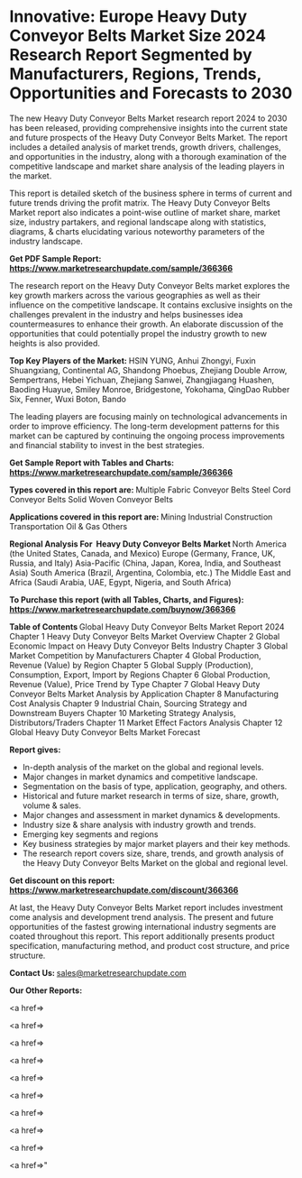 # Innovative: Europe Heavy Duty Conveyor Belts Market Size 2024 Research Report Segmented by Manufacturers, Regions, Trends, Opportunities and Forecasts to 2030

The new Heavy Duty Conveyor Belts Market research report 2024 to 2030 has been released, providing comprehensive insights into the current state and future prospects of the Heavy Duty Conveyor Belts Market. The report includes a detailed analysis of market trends, growth drivers, challenges, and opportunities in the industry, along with a thorough examination of the competitive landscape and market share analysis of the leading players in the market.

This report is detailed sketch of the business sphere in terms of current and future trends driving the profit matrix. The Heavy Duty Conveyor Belts Market report also indicates a point-wise outline of market share, market size, industry partakers, and regional landscape along with statistics, diagrams, &amp; charts elucidating various noteworthy parameters of the industry landscape.

<strong><b>Get PDF Sample Report: <a href=https://www.marketresearchupdate.com/sample/366366>https://www.marketresearchupdate.com/sample/366366</a></b></strong>

The research report on the Heavy Duty Conveyor Belts market explores the key growth markers across the various geographies as well as their influence on the competitive landscape. It contains exclusive insights on the challenges prevalent in the industry and helps businesses idea countermeasures to enhance their growth. An elaborate discussion of the opportunities that could potentially propel the industry growth to new heights is also provided.

<strong><b>Top Key Players of the Market:
</b></strong>HSIN YUNG, Anhui Zhongyi, Fuxin Shuangxiang, Continental AG, Shandong Phoebus, Zhejiang Double Arrow, Sempertrans, Hebei Yichuan, Zhejiang Sanwei, Zhangjiagang Huashen, Baoding Huayue, Smiley Monroe, Bridgestone, Yokohama, QingDao Rubber Six, Fenner, Wuxi Boton, Bando<strong><b>
</b></strong>

The leading players are focusing mainly on technological advancements in order to improve efficiency. The long-term development patterns for this market can be captured by continuing the ongoing process improvements and financial stability to invest in the best strategies.

<strong><b>Get Sample Report with Tables and Charts: <a href=https://www.marketresearchupdate.com/sample/366366>https://www.marketresearchupdate.com/sample/366366</a></b></strong>

<strong><b>Types covered in this report are:
</b></strong>Multiple Fabric Conveyor Belts
Steel Cord Conveyor Belts
Solid Woven Conveyor Belts<strong><b>
</b></strong>

<strong><b>Applications covered in this report are:
</b></strong>Mining
Industrial
Construction
Transportation
Oil & Gas
Others<strong><b>
</b></strong>

<strong><b>Regional Analysis For  Heavy Duty Conveyor Belts Market</b></strong><strong><b>
</b></strong>North America (the United States, Canada, and Mexico)
Europe (Germany, France, UK, Russia, and Italy)
Asia-Pacific (China, Japan, Korea, India, and Southeast Asia)
South America (Brazil, Argentina, Colombia, etc.)
The Middle East and Africa (Saudi Arabia, UAE, Egypt, Nigeria, and South Africa)

<strong><b>To Purchase this report (with all Tables, Charts, and Figures): <a href=https://www.marketresearchupdate.com/buynow/366366>https://www.marketresearchupdate.com/buynow/366366</a></b></strong>

<strong><b>Table of Contents</b></strong><strong><b>
</b></strong>Global Heavy Duty Conveyor Belts Market Report 2024
Chapter 1 Heavy Duty Conveyor Belts Market Overview
Chapter 2 Global Economic Impact on Heavy Duty Conveyor Belts Industry
Chapter 3 Global Market Competition by Manufacturers
Chapter 4 Global Production, Revenue (Value) by Region
Chapter 5 Global Supply (Production), Consumption, Export, Import by Regions
Chapter 6 Global Production, Revenue (Value), Price Trend by Type
Chapter 7 Global Heavy Duty Conveyor Belts Market Analysis by Application
Chapter 8 Manufacturing Cost Analysis
Chapter 9 Industrial Chain, Sourcing Strategy and Downstream Buyers
Chapter 10 Marketing Strategy Analysis, Distributors/Traders
Chapter 11 Market Effect Factors Analysis
Chapter 12 Global Heavy Duty Conveyor Belts Market Forecast

<strong><b>Report gives:</b></strong>

- In-depth analysis of the market on the global and regional levels.
- Major changes in market dynamics and competitive landscape.
- Segmentation on the basis of type, application, geography, and others.
- Historical and future market research in terms of size, share, growth, volume &amp; sales.
- Major changes and assessment in market dynamics &amp; developments.
- Industry size &amp; share analysis with industry growth and trends.
- Emerging key segments and regions
- Key business strategies by major market players and their key methods.
- The research report covers size, share, trends, and growth analysis of the Heavy Duty Conveyor Belts Market on the global and regional level.

<strong><b>Get discount on this report: <a href=https://www.marketresearchupdate.com/discount/366366>https://www.marketresearchupdate.com/discount/366366</a></b></strong>

At last, the Heavy Duty Conveyor Belts Market report includes investment come analysis and development trend analysis. The present and future opportunities of the fastest growing international industry segments are coated throughout this report. This report additionally presents product specification, manufacturing method, and product cost structure, and price structure.

<strong><b>Contact Us:
</b></strong>sales@marketresearchupdate.com

<strong>Our Other Reports:</strong>

<a href=></a>

<a href=></a>

<a href=></a>

<a href=></a>

<a href=></a>

<a href=></a>

<a href=></a>

<a href=></a>

<a href=></a>

<a href=></a>"
